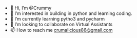 - 👋 Hi, I’m @Crummy
- 👀 I’m interested in building in python and learning coding.
- 🌱 I’m currently learning pytho3 and pycharm
- 💞️ I’m looking to collaborate on Virtual Assistants
- 📫 How to reach me crumalicious86@gmail.com

<!---
crumalicious86/crumalicious86 is a ✨ special ✨ repository because its `README.md` (this file) appears on your GitHub profile.
You can click the Preview link to take a look at your changes.
--->
